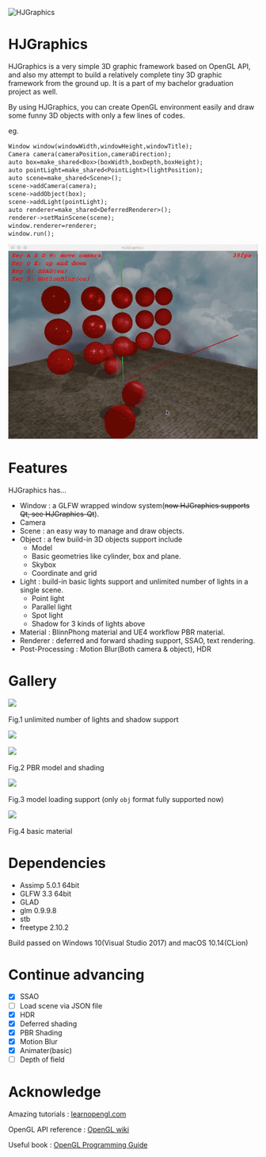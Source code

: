 ![HJGraphics](attachment/HJGraphics.png)
# HJGraphics
HJGraphics is a very simple 3D graphic framework based on OpenGL API, and also my attempt to build a relatively complete tiny 3D graphic framework from the ground up. It is a part of my bachelor graduation project as well.

By using HJGraphics, you can create OpenGL environment easily and draw some funny 3D objects with only a few lines of codes.

eg.
```
Window window(windowWidth,windowHeight,windowTitle);
Camera camera(cameraPosition,cameraDirection);
auto box=make_shared<Box>(boxWidth,boxDepth,boxHeight);
auto pointLight=make_shared<PointLight>(lightPosition);
auto scene=make_shared<Scene>();
scene->addCamera(camera);
scene->addObject(box);
scene->addLight(pointLight);
auto renderer=make_shared<DeferredRenderer>();
renderer->setMainScene(scene);
window.renderer=renderer;
window.run();
```
![](attachment/demo.gif)
# Features
HJGraphics has...

* Window : a GLFW wrapped window system(~~now HJGraphics supports Qt, see HJGraphics-Qt~~).
* Camera 
* Scene : an easy way to manage and draw objects.
* Object : a few build-in 3D objects support include
    * Model 
    * Basic geometries like cylinder, box and plane. 
    * Skybox
    * Coordinate and grid
* Light : build-in basic lights support and unlimited number of lights in a single scene.
    * Point light
    * Parallel light
    * Spot light
    * Shadow for 3 kinds of lights above 
* Material : BlinnPhong material and UE4 workflow PBR material.
* Renderer : deferred and forward shading support, SSAO, text rendering.
* Post-Processing : Motion Blur(Both camera & object), HDR
# Gallery
![](attachment/multiLight.png)

Fig.1 unlimited number of lights and shadow support

![](attachment/PBRMaterial.png)

![](attachment/PBRModel.png)

Fig.2 PBR model and shading


![](attachment/model.png)

Fig.3 model loading support (only `obj` format fully supported now)

![](attachment/material.png)

Fig.4 basic material
# Dependencies
- Assimp 5.0.1 64bit
- GLFW 3.3 64bit
- GLAD
- glm 0.9.9.8
- stb
- freetype 2.10.2

Build passed on Windows 10(Visual Studio 2017) and macOS 10.14(CLion)
# Continue advancing
- [x] SSAO
- [ ] Load scene via JSON file
- [x] HDR
- [x] Deferred shading
- [x] PBR Shading
- [x] Motion Blur
- [x] Animater(basic)
- [ ] Depth of field

# Acknowledge
Amazing tutorials : [learnopengl.com](https://www.learnopengl.com)

OpenGL API reference : [OpenGL wiki](https://www.khronos.org/opengl/wiki/)

Useful book : [OpenGL Programming Guide](https://book.douban.com/subject/26925331/)

